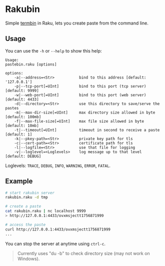 # Rakubin

Simple [termbin](https://github.com/insomnimus/termbin) in Raku, lets you create paste from the command line.

## Usage

You can use the `-h` or `--help` to show this help:

```
Usage:
pastebin.raku [options]

options:
    -a|--address=<Str>           bind to this address [default: '127.0.0.1']
    -p|--tcp-port[=UInt]         bind to this port (tcp server) [default: 9999]
    -w|--web-port[=UInt]         bind to this port (web server) [default: 4433]
    -d|--directory=<Str>         use this directory to save/serve the pastes
    -m|--max-dir-size[=UInt]     max directory size allowed in byte [default: 100mb]
    -f|--max-file-size[=UInt]    max file size allowed in byte [default: 10mb]
    -t|--timeout[=UInt]          timeout in second to receive a paste [default: 1]
    -k|--pkey-path=<Str>         private key path for tls
    -c|--cert-path=<Str>         certificate path for tls
    -l|--logfile=<Str>           use that file for logging
    -v|--loglevel=<Loglevels>    log message up to that level [default: DEBUG]
```

Loglevels: `TRACE`, `DEBUG`, `INFO`, `WARNING`, `ERROR`, `FATAL`.

## Example

```bash
# start rakubin server
rakubin.raku -d tmp

# create a paste
cat rakubin.raku | nc localhost 9999
> http://127.0.0.1:4433/ovxmsjectt1756871999

# access the paste
curl http://127.0.0.1:4433/ovxmsjectt1756871999
...
```

You can stop the server at anytime using `ctrl-c`.

> Currently uses "du -b" to check directory size (may not work on Windows).
